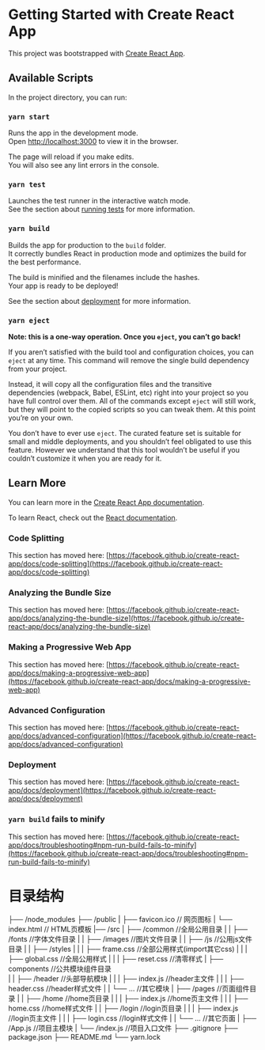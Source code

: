 # Getting Started with Create React App

This project was bootstrapped with [Create React App](https://github.com/facebook/create-react-app).

## Available Scripts

In the project directory, you can run:

### `yarn start`

Runs the app in the development mode.\
Open [http://localhost:3000](http://localhost:3000) to view it in the browser.

The page will reload if you make edits.\
You will also see any lint errors in the console.

### `yarn test`

Launches the test runner in the interactive watch mode.\
See the section about [running tests](https://facebook.github.io/create-react-app/docs/running-tests) for more information.

### `yarn build`

Builds the app for production to the `build` folder.\
It correctly bundles React in production mode and optimizes the build for the best performance.

The build is minified and the filenames include the hashes.\
Your app is ready to be deployed!

See the section about [deployment](https://facebook.github.io/create-react-app/docs/deployment) for more information.

### `yarn eject`

**Note: this is a one-way operation. Once you `eject`, you can’t go back!**

If you aren’t satisfied with the build tool and configuration choices, you can `eject` at any time. This command will remove the single build dependency from your project.

Instead, it will copy all the configuration files and the transitive dependencies (webpack, Babel, ESLint, etc) right into your project so you have full control over them. All of the commands except `eject` will still work, but they will point to the copied scripts so you can tweak them. At this point you’re on your own.

You don’t have to ever use `eject`. The curated feature set is suitable for small and middle deployments, and you shouldn’t feel obligated to use this feature. However we understand that this tool wouldn’t be useful if you couldn’t customize it when you are ready for it.

## Learn More

You can learn more in the [Create React App documentation](https://facebook.github.io/create-react-app/docs/getting-started).

To learn React, check out the [React documentation](https://reactjs.org/).

### Code Splitting

This section has moved here: [https://facebook.github.io/create-react-app/docs/code-splitting](https://facebook.github.io/create-react-app/docs/code-splitting)

### Analyzing the Bundle Size

This section has moved here: [https://facebook.github.io/create-react-app/docs/analyzing-the-bundle-size](https://facebook.github.io/create-react-app/docs/analyzing-the-bundle-size)

### Making a Progressive Web App

This section has moved here: [https://facebook.github.io/create-react-app/docs/making-a-progressive-web-app](https://facebook.github.io/create-react-app/docs/making-a-progressive-web-app)

### Advanced Configuration

This section has moved here: [https://facebook.github.io/create-react-app/docs/advanced-configuration](https://facebook.github.io/create-react-app/docs/advanced-configuration)

### Deployment

This section has moved here: [https://facebook.github.io/create-react-app/docs/deployment](https://facebook.github.io/create-react-app/docs/deployment)

### `yarn build` fails to minify

This section has moved here: [https://facebook.github.io/create-react-app/docs/troubleshooting#npm-run-build-fails-to-minify](https://facebook.github.io/create-react-app/docs/troubleshooting#npm-run-build-fails-to-minify)

# 目录结构
├── /node_modules
├── /public
|   ├── favicon.ico  // 网页图标
|   └── index.html   // HTML页模板
|── /src
|    ├── /common     //全局公用目录
|    |   ├── /fonts  //字体文件目录
|    |   ├── /images //图片文件目录
|    |   ├── /js     //公用js文件目录
|    |   ├── /styles 
|    |   |   ├── frame.css     //全部公用样式(import其它css)
|    |   |   ├── global.css    //全局公用样式
|    |   |   ├── reset.css     //清零样式
|    ├── components            //公共模块组件目录         
|    |   ├── /header           //头部导航模块
|    |   |   ├── index.js      //header主文件
|    |   |   ├── header.css    //header样式文件
|    |   └── ...               //其它模块
|    ├── /pages                //页面组件目录
|    |   ├── /home             //home页目录
|    |   |   ├── index.js      //home页主文件
|    |   |   ├── home.css      //home样式文件
|    |   ├── /login            //login页目录
|    |   |   ├── index.js      //login页主文件
|    |   |   ├── login.css     //login样式文件
|    |   └── ...               //其它页面
|    ├── /App.js               //项目主模块
|    └── /index.js             //项目入口文件
├── .gitignore
├── package.json
├── README.md
└── yarn.lock              
